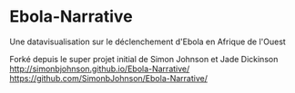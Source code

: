 Ebola-Narrative
===============

Une datavisualisation sur le déclenchement d'Ebola en Afrique de l'Ouest 


Forké depuis le super projet initial de Simon Johnson et Jade Dickinson
http://simonbjohnson.github.io/Ebola-Narrative/
https://github.com/SimonbJohnson/Ebola-Narrative/

